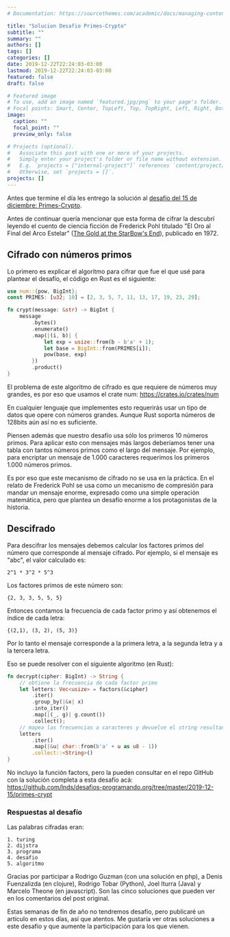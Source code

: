 ```yaml
---
# Documentation: https://sourcethemes.com/academic/docs/managing-content/

title: "Solucion Desafio Primes-Crypto"
subtitle: ""
summary: ""
authors: []
tags: []
categories: []
date: 2019-12-22T22:24:03-03:00
lastmod: 2019-12-22T22:24:03-03:00
featured: false
draft: false

# Featured image
# To use, add an image named `featured.jpg/png` to your page's folder.
# Focal points: Smart, Center, TopLeft, Top, TopRight, Left, Right, BottomLeft, Bottom, BottomRight.
image:
  caption: ""
  focal_point: ""
  preview_only: false

# Projects (optional).
#   Associate this post with one or more of your projects.
#   Simply enter your project's folder or file name without extension.
#   E.g. `projects = ["internal-project"]` references `content/project/deep-learning/index.md`.
#   Otherwise, set `projects = []`.
projects: []
---
```


Antes que termine el día les entrego la solución al [desafío del 15 de diciembre: Primes-Crypto](/blog/2019/12/15/desafio-primes-crypto.html).

Antes de continuar quería mencionar que esta forma de cifrar la descubrí leyendo el cuento de ciencia ficción de Frederick Pohl titulado "El Oro al Final del Arco Estelar" ([The Gold at the StarBow's End](https://en.wikipedia.org/wiki/The_Gold_at_the_Starbow%27s_End)), publicado en 1972.

## Cifrado con números primos

Lo primero es explicar el algoritmo para cifrar que fue el que usé para plantear el desafío, el código en Rust es el siguiente:

```rust
use num::{pow, BigInt};
const PRIMES: [u32; 10] = [2, 3, 5, 7, 11, 13, 17, 19, 23, 29];

fn crypt(message: &str) -> BigInt {
    message
        .bytes()
        .enumerate()
        .map(|(i, b)| {
            let exp = usize::from(b - b'a' + 1);
            let base = BigInt::from(PRIMES[i]);
            pow(base, exp)
        })
        .product()
}
```

El problema de este algoritmo de cifrado es que requiere de números muy grandes, es por eso que usamos el crate num: https://crates.io/crates/num

En cualquier lenguaje que implementes esto requerirás usar un tipo de datos que opere con números grandes. Aunque Rust soporta números de 128bits aún así no es suficiente.

Piensen además que nuestro desafío usa sólo los primeros 10 números primos. Para aplicar esto con mensajes más largos deberíamos tener una tabla con tantos números primos como el largo del mensaje. Por ejemplo, para encriptar un mensaje de 1.000 caracteres requerimos los primeros 1.000 números primos. 

Es por eso que este mecanismo de cifrado no se usa en la práctica. En el relato de Frederick Pohl se usa como un mecanismo de compresión para mandar un mensaje enorme, expresado como una simple operación matemática, pero que plantea un desafío enorme a los protagonistas de la historia.

## Descifrado

Para descifrar los mensajes debemos calcular los factores primos del número que corresponde al mensaje cifrado. Por ejemplo, si el mensaje es "abc", el valor calculado es:

    2^1 * 3^2 * 5^3

Los factores primos de este número son:

    {2, 3, 3, 5, 5, 5}

Entonces contamos la frecuencia de cada factor primo y así obtenemos el índice de cada letra:

    {(2,1), (3, 2), (5, 3)}

Por lo tanto el mensaje corresponde a la primera letra, a la segunda letra y a la tercera letra.

Eso se puede resolver con el siguiente algoritmo (en Rust):

```rust
fn decrypt(cipher: BigInt) -> String {
    // obtiene la frecuencia de cada factor primo
    let letters: Vec<usize> = factors(&cipher)
        .iter()
        .group_by(|&x| x)
        .into_iter()
        .map(|(_, g)| g.count())
        .collect();
    // mapea las frecuencias a caracteres y devuelve el string resultante
    letters
        .iter()
        .map(|&u| char::from(b'a' + u as u8 - 1))
        .collect::<String>()
}
```

No incluyo la función factors, pero la pueden consultar en el repo GitHub con la solución completa a esta desafío acá: https://github.com/lnds/desafios-programando.org/tree/master/2019-12-15/primes-crypt

### Respuestas al desafío

Las palabras cifradas eran: 

    1. turing
    2. dijstra
    3. programa
    4. desafio
    5. algoritmo

Gracias por participar a Rodrigo Guzman (con una solución en php), a Denis Fuenzalizda (en clojure), Rodrigo Tobar (Python), Joel Iturra (Java) y Marcelo Theone (en javascript). Son las cinco soluciones que pueden ver en los comentarios del post original.

Estas semanas de fin de año no tendremos desafío, pero publicaré un artículo en estos días, así que atentos. Me gustaría ver otras soluciones a este desafío y que aumente la participación para los que vienen.

